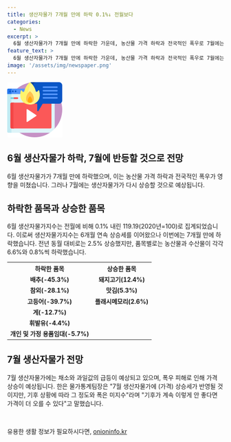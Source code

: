 ```yaml
---
title: 생산자물가 7개월 만에 하락 0.1%↓ 전월보다
categories:
  - News
excerpt: >
  6월 생산자물가가 7개월 만에 하락한 가운데, 농산물 가격 하락과 전국적인 폭우로 7월에는 다시 상승할 것으로 예측된다. 생산자물가지수는 0.1% 하락한 119.19로 집계됐으며, 농림수산품은 2.8% 하락하고 축산물은 2.5% 상승했다. 7월에는 폭우로 인한 채소·과일값 상승이 예상되며, 한은은 기후에 따라 물가가 계속 상승할 수 있다고 전망했다.
feature_text: >
  6월 생산자물가가 7개월 만에 하락한 가운데, 농산물 가격 하락과 전국적인 폭우로 7월에는 다시 상승할 것으로 예측된다. 생산자물가지수는 0.1% 하락한 119.19로 집계됐으며, 농림수산품은 2.8% 하락하고 축산물은 2.5% 상승했다. 7월에는 폭우로 인한 채소·과일값 상승이 예상되며, 한은은 기후에 따라 물가가 계속 상승할 수 있다고 전망했다.
image: '/assets/img/newspaper.png'
---
```


<p><img src="/assets/img/news.png" alt="rentncar 속보" /></p>

<h2>6월 생산자물가 하락, 7월에 반등할 것으로 전망</h2>

<p data-ke-size="size16">6월 생산자물가가 7개월 만에 하락했으며, 이는 농산물 가격 하락과 전국적인 폭우가 영향을 미쳤습니다. 그러나 7월에는 생산자물가가 다시 상승할 것으로 예상됩니다.</p>

<h2>하락한 품목과 상승한 품목</h2>

<p data-ke-size="size16">6월 생산자물가지수는 전월에 비해 0.1% 내린 119.19(2020년=100)로 집계되었습니다. 이로써 생산자물가지수는 6개월 연속 상승세를 이어왔으나 이번에는 7개월 만에 하락했습니다. 전년 동월 대비로는 2.5% 상승했지만, 품목별로는 농산물과 수산물이 각각 6.6%와 0.8%씩 하락했습니다.</p>

<table>
    <tr>
        <th>하락한 품목</th>
        <th>상승한 품목</th>
    </tr>
    <tr>
        <td style="text-align: center; height: 17px;"><b>배추(-45.3%)</b></td>
        <td style="text-align: center; height: 17px;"><b>돼지고기(12.4%)</b></td>
    </tr>
    <tr>
        <td style="text-align: center; height: 17px;"><b>참외(-28.1%)</b></td>
        <td style="text-align: center; height: 17px;"><b>맛김(5.3%)</b></td>
    </tr>
    <tr>
        <td style="text-align: center; height: 17px;"><b>고등어(-39.7%)</b></td>
        <td style="text-align: center; height: 17px;"><b>플래시메모리(2.6%)</b></td>
    </tr>
    <tr>
        <td style="text-align: center; height: 17px;"><b>게(-12.7%)</b></td>
        <td></td>
    </tr>
    <tr>
        <td style="text-align: center; height: 17px;"><b>휘발유(-4.4%)</b></td>
        <td></td>
    </tr>
    <tr>
        <td style="text-align: center; height: 17px;"><b>개인 및 가정 용품임대(-5.7%)</b></td>
        <td></td>
    </tr>
</table>

<h2>7월 생산자물가 전망</h2>

<p data-ke-size="size16">7월 생산자물가에는 채소와 과일값의 급등이 예상되고 있으며, 폭우 피해로 인해 가격 상승이 예상됩니다. 한은 물가통계팀장은 "7월 생산자물가에 (가격) 상승세가 반영될 것이지만, 기후 상황에 따라 그 정도와 폭은 미지수"라며 "기후가 계속 이렇게 안 좋다면 가격이 더 오를 수 있다"고 말했습니다.</p>

<p data-ke-size="size16">&nbsp;</p>
유용한 생활 정보가 필요하시다면, <a href="https://onioninfo.kr" rel="dofollow">onioninfo.kr</a>


